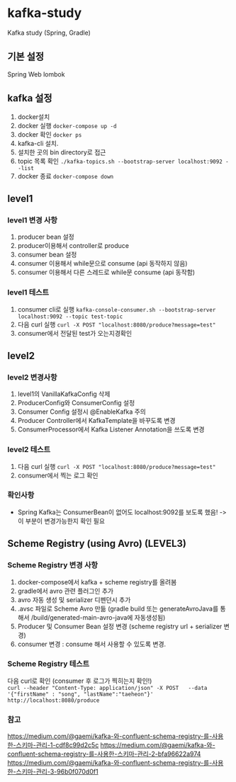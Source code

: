 # kafka-study
Kafka study (Spring, Gradle)

## 기본 설정
Spring Web
lombok

## kafka 설정
1. docker설치
2. docker 실행 `docker-compose up -d`
3. docker 확인 `docker ps`
4. kafka-cli 설치.
5. 설치한 곳의 bin directory로 접근
6. topic 목록 확인 `./kafka-topics.sh --bootstrap-server localhost:9092 --list`
7. docker 종료 `docker-compose down`

## level1
### level1 변경 사항
1. producer bean 설정
2. producer이용해서 controller로 produce
3. consumer bean 설정
4. consumer 이용해서 while문으로 consume (api 동작하지 않음)
5. consumer 이용해서 다른 스레드로 while문 consume (api 동작함)
### level1 테스트
1. consumer cli로 실행 `kafka-console-consumer.sh --bootstrap-server localhost:9092 --topic test-topic`
2. 다음 curl 실행 `curl -X POST "localhost:8080/produce?message=test"`
3. consumer에서 전달된 test가 오는지경확인

## level2
### level2 변경사항
1. level1의 VanillaKafkaConfig 삭제
2. ProducerConfig와 ConsumerConfig 설정
3. Consumer Config 설정시 @EnableKafka 주의
4. Producer Controller에서 KafkaTemplate을 바꾸도록 변경
5. ConsumerProcessor에서 Kafka Listener Annotation을 쓰도록 변경

### level2 테스트
1. 다음 curl 실행 `curl -X POST "localhost:8080/produce?message=test"`
2. consumer에서 찍는 로그 확인

### 확인사항
- Spring Kafka는 ConsumerBean이 없어도 localhost:9092를 보도록 했음! -> 이 부분이 변경가능한지 확인 필요


## Scheme Registry (using Avro) (LEVEL3)
### Scheme Registry 변경 사항
1. docker-compose에서 kafka + scheme registry를 올려봄
2. gradle에서 avro 관련 플러그인 추가
3. avro 자동 생성 및 serializer 디펜던시 추가
4. .avsc 파일로 Scheme Avro 만듦 (gradle build 또는 generateAvroJava를 통해서 /build/generated-main-avro-java에 자동생성됨)
5. Producer 및 Consumer Bean 설정 변경 (scheme registry url + serializer 변경)
6. consumer 변경 : consume 해서 사용할 수 있도록 변경.

### Scheme Registry 테스트
다음 curl로 확인 (consumer 후 로그가 찍히는지 확인!)  
`curl --header "Content-Type: application/json" -X POST   --data '{"firstName" : "song", "lastName":"taeheon"}'   http://localhost:8080/produce`
### 참고
https://medium.com/@gaemi/kafka-와-confluent-schema-registry-를-사용한-스키마-관리-1-cdf8c99d2c5c
https://medium.com/@gaemi/kafka-와-confluent-schema-registry-를-사용한-스키마-관리-2-bfa96622a974
https://medium.com/@gaemi/kafka-와-confluent-schema-registry-를-사용한-스키마-관리-3-96b0f070d0f1
